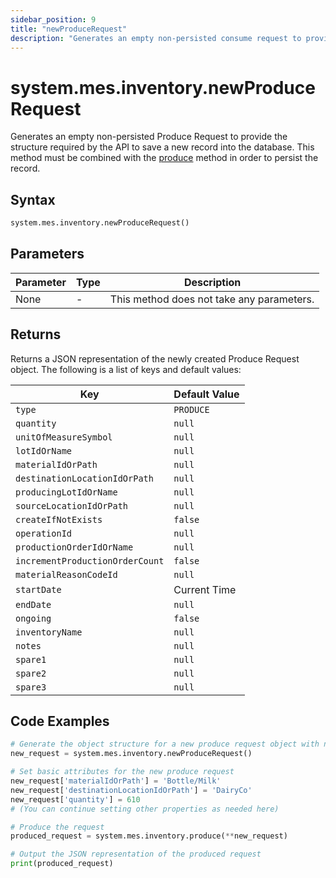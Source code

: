 ```yaml
---
sidebar_position: 9
title: "newProduceRequest"
description: "Generates an empty non-persisted consume request to provide the structure to save a new record into the database."
---
```


# system.mes.inventory.newProduceRequest

Generates an empty non-persisted Produce Request to provide the structure required by the API to save a new record into the database. 
This method must be combined with the [produce](./produce) method in order to persist the record.

## Syntax
```python
system.mes.inventory.newProduceRequest()
```

## Parameters

| Parameter | Type | Description                               |
|-----------|------|-------------------------------------------|
| None      | -    | This method does not take any parameters. |

## Returns

Returns a JSON representation of the newly created Produce Request object. The following is a list of keys and default values:

| Key                              | Default Value    |
|----------------------------------|------------------|
| `type`                           | `PRODUCE`        |
| `quantity`                       | `null`           |
| `unitOfMeasureSymbol`            | `null`           |
| `lotIdOrName`                    | `null`           |
| `materialIdOrPath`               | `null`           |
| `destinationLocationIdOrPath`    | `null`           |
| `producingLotIdOrName`           | `null`           |
| `sourceLocationIdOrPath`         | `null`           |
| `createIfNotExists`              | `false`          |
| `operationId`                    | `null`           |
| `productionOrderIdOrName`        | `null`           |
| `incrementProductionOrderCount`  | `false`          |
| `materialReasonCodeId`           | `null`           |
| `startDate`                      | Current Time     |
| `endDate`                        | `null`           |
| `ongoing`                        | `false`          |
| `inventoryName`                  | `null`           |
| `notes`                          | `null`           |
| `spare1`                         | `null`           |
| `spare2`                         | `null`           |
| `spare3`                         | `null`           |

## Code Examples

```python
# Generate the object structure for a new produce request object with no initial arguments
new_request = system.mes.inventory.newProduceRequest()

# Set basic attributes for the new produce request
new_request['materialIdOrPath'] = 'Bottle/Milk'
new_request['destinationLocationIdOrPath'] = 'DairyCo'
new_request['quantity'] = 610
# (You can continue setting other properties as needed here)

# Produce the request
produced_request = system.mes.inventory.produce(**new_request)

# Output the JSON representation of the produced request
print(produced_request)
```